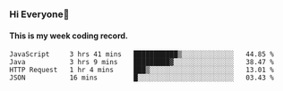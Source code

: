 ### Hi Everyone👋

#### This is my week coding record.

<!--START_SECTION:waka-->
```text
JavaScript     3 hrs 41 mins   ███████████▒░░░░░░░░░░░░░   44.85 % 
Java           3 hrs 9 mins    █████████▓░░░░░░░░░░░░░░░   38.47 % 
HTTP Request   1 hr 4 mins     ███▒░░░░░░░░░░░░░░░░░░░░░   13.01 % 
JSON           16 mins         █░░░░░░░░░░░░░░░░░░░░░░░░   03.43 % 
```
<!--END_SECTION:waka-->


<!--
**YeonSeong-Lee/YeonSeong-Lee** is a ✨ _special_ ✨ repository because its `README.md` (this file) appears on your GitHub profile.

Here are some ideas to get you started:

- 🔭 I’m currently working on ...
- 🌱 I’m currently learning ...
- 👯 I’m looking to collaborate on ...
- 🤔 I’m looking for help with ...
- 💬 Ask me about ...
- 📫 How to reach me: ...
- 😄 Pronouns: ...
- ⚡ Fun fact: ...
-->
